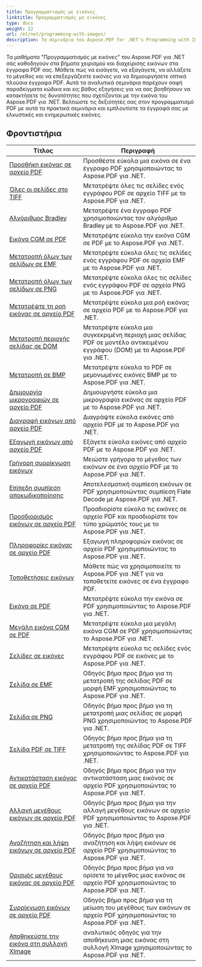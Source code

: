 ```yaml
---
title: Προγραμματισμός με εικόνες
linktitle: Προγραμματισμός με εικόνες
type: docs
weight: 22
url: /el/net/programming-with-images/
description: Τα σεμινάρια του Aspose.PDF for .NET's Programming with Images σάς διδάσκουν πώς να χειρίζεστε και να διαχειρίζεστε εικόνες σε έγγραφα PDF.
---
```


Τα μαθήματα "Προγραμματισμός με εικόνες" του Aspose.PDF για .NET σάς καθοδηγούν στα βήματα χειρισμού και διαχείρισης εικόνων στα έγγραφα PDF σας. Μάθετε πώς να εισάγετε, να εξαγάγετε, να αλλάξετε το μέγεθος και να επεξεργάζεστε εικόνες για να δημιουργήσετε οπτικά πλούσια έγγραφα PDF. Αυτά τα αναλυτικά σεμινάρια παρέχουν σαφή παραδείγματα κώδικα και εις βάθος εξηγήσεις για να σας βοηθήσουν να κατακτήσετε τις δυνατότητες που σχετίζονται με την εικόνα του Aspose.PDF για .NET. Βελτιώστε τις δεξιότητές σας στον προγραμματισμό PDF με αυτά τα πρακτικά σεμινάρια και εμπλουτίστε τα έγγραφά σας με ελκυστικές και ενημερωτικές εικόνες.

## Φροντιστήρια
| Τίτλος | Περιγραφή |
| --- | --- | 
| [Προσθήκη εικόνας σε αρχείο PDF](./add-image/) | Προσθέστε εύκολα μια εικόνα σε ένα έγγραφο PDF χρησιμοποιώντας το Aspose.PDF για .NET. |  
| [Όλες οι σελίδες στο TIFF](./all-pages-to-tiff/) | Μετατρέψτε όλες τις σελίδες ενός εγγράφου PDF σε αρχείο TIFF με το Aspose.PDF για .NET. |  
| [Αλγόριθμος Bradley](./bradley-algorithm/) | Μετατρέψτε ένα έγγραφο PDF χρησιμοποιώντας τον αλγόριθμο Bradley με το Aspose.PDF για .NET. |  
| [Εικόνα CGM σε PDF](./cgm-image-to-pdf/) | Μετατρέψτε εύκολα την εικόνα CGM σε PDF με το Aspose.PDF για .NET. |  
| [Μετατροπή όλων των σελίδων σε EMF](./convert-all-pages-to-emf/) | Μετατρέψτε εύκολα όλες τις σελίδες ενός εγγράφου PDF σε αρχεία EMF με το Aspose.PDF για .NET. |  
| [Μετατροπή όλων των σελίδων σε PNG](./convert-all-pages-to-png/) | Μετατρέψτε εύκολα όλες τις σελίδες ενός εγγράφου PDF σε αρχεία PNG με το Aspose.PDF για .NET. |  
| [Μετατρέψτε τη ροή εικόνας σε αρχείο PDF](./convert-image-stream-to-pdf/) | Μετατρέψτε εύκολα μια ροή εικόνας σε αρχείο PDF με το Aspose.PDF για .NET. |  
| [Μετατροπή περιοχής σελίδας σε DOM](./convert-page-region-to-dom/) | Μετατρέψτε εύκολα μια συγκεκριμένη περιοχή μιας σελίδας PDF σε μοντέλο αντικειμένου εγγράφου (DOM) με το Aspose.PDF για .NET. |  
| [Μετατροπή σε BMP](./convert-to-bmp/) | Μετατρέψτε εύκολα το PDF σε μεμονωμένες εικόνες BMP με το Aspose.PDF για .NET. |  
| [Δημιουργία μικρογραφιών σε αρχείο PDF](./create-thumbnail-images/) | Δημιουργήστε εύκολα μια μικρογραφία εικόνας σε αρχείο PDF με το Aspose.PDF για .NET. |  
| [Διαγραφή εικόνων από αρχείο PDF](./delete-images/) | Διαγράψτε εύκολα εικόνες από αρχείο PDF με το Aspose.PDF για .NET. |  
| [Εξαγωγή εικόνων από αρχείο PDF](./extract-images/) | Εξάγετε εύκολα εικόνες από αρχείο PDF με το Aspose.PDF για .NET. |  
| [Γρήγορη συρρίκνωση εικόνων](./fast-shrink-images/) | Μειώστε γρήγορα το μέγεθος των εικόνων σε ένα αρχείο PDF με το Aspose.PDF για .NET. |  
| [Επίπεδη συμπίεση αποκωδικοποίησης](./flate-decode-compression/) | Αποτελεσματική συμπίεση εικόνων σε PDF χρησιμοποιώντας συμπίεση Flate Decode με Aspose.PDF για .NET. |  
| [Προσδιορισμός εικόνων σε αρχείο PDF](./identify-images/) | Προσδιορίστε εύκολα τις εικόνες σε αρχείο PDF και προσδιορίστε τον τύπο χρώματός τους με το Aspose.PDF για .NET. |  
| [Πληροφορίες εικόνας σε αρχείο PDF](./image-information/) | Εξαγωγή πληροφοριών εικόνας σε αρχείο PDF χρησιμοποιώντας το Aspose.PDF για .NET. |  
| [Τοποθετήσεις εικόνων](./image-placements/) | Μάθετε πώς να χρησιμοποιείτε το Aspose.PDF για .NET για να τοποθετείτε εικόνες σε ένα έγγραφο PDF. |  
| [Εικόνα σε PDF](./image-to-pdf/) | Μετατρέψτε εύκολα την εικόνα σε PDF χρησιμοποιώντας το Aspose.PDF για .NET. |  
| [Μεγάλη εικόνα CGM σε PDF](./large-cgm-image-to-pdf/) | Μετατρέψτε εύκολα μια μεγάλη εικόνα CGM σε PDF χρησιμοποιώντας το Aspose.PDF για .NET. |  
| [Σελίδες σε εικόνες](./pages-to-images/) | Μετατρέψτε εύκολα τις σελίδες ενός εγγράφου PDF σε εικόνες με το Aspose.PDF για .NET. |  
| [Σελίδα σε EMF](./page-to-emf/) | Οδηγός βήμα προς βήμα για τη μετατροπή της σελίδας PDF σε μορφή EMF χρησιμοποιώντας το Aspose.PDF για .NET. |  
| [Σελίδα σε PNG](./page-to-png/) | Οδηγός βήμα προς βήμα για τη μετατροπή μιας σελίδας σε μορφή PNG χρησιμοποιώντας το Aspose.PDF για .NET. |  
| [Σελίδα PDF σε TIFF](./page-to-tiff/) | Οδηγός βήμα προς βήμα για τη μετατροπή της σελίδας PDF σε TIFF χρησιμοποιώντας το Aspose.PDF για .NET. |  
| [Αντικατάσταση εικόνας σε αρχείο PDF](./replace-image/) | Οδηγός βήμα προς βήμα για την αντικατάσταση μιας εικόνας σε αρχείο PDF χρησιμοποιώντας το Aspose.PDF για .NET. |  
| [Αλλαγή μεγέθους εικόνων σε αρχείο PDF](./resize-images/) | Οδηγός βήμα προς βήμα για την αλλαγή μεγέθους εικόνων σε αρχείο PDF χρησιμοποιώντας το Aspose.PDF για .NET. |  
| [Αναζήτηση και λήψη εικόνων σε αρχείο PDF](./search-and-get-images/) | Οδηγός βήμα προς βήμα για αναζήτηση και λήψη εικόνων σε αρχείο PDF χρησιμοποιώντας το Aspose.PDF για .NET. |  
| [Ορισμός μεγέθους εικόνας σε αρχείο PDF](./set-image-size/) | Οδηγός βήμα προς βήμα για να ορίσετε το μέγεθος μιας εικόνας σε αρχείο PDF χρησιμοποιώντας το Aspose.PDF για .NET. |  
| [Συρρίκνωση εικόνων σε αρχείο PDF](./shrink-images/) | Οδηγός βήμα προς βήμα για τη μείωση του μεγέθους των εικόνων σε αρχείο PDF χρησιμοποιώντας το Aspose.PDF για .NET. |  
| [Αποθηκεύστε την εικόνα στη συλλογή XImage](./store-image-in-ximage-collection/) |  αναλυτικός οδηγός για την αποθήκευση μιας εικόνας στη συλλογή XImage χρησιμοποιώντας το Aspose.PDF για .NET. |  